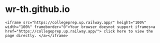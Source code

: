 # wr-th.github.io
    <iframe src="https://collegeprep.up.railway.app/" height="100%" width="100%" frameborder="0">Your browser doesnot support iframes<a href="https://collegeprep.up.railway.app/"> click here to view the page directly. </a></iframe>
